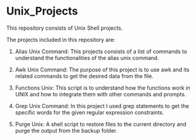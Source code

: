 # Unix_Projects
This repository consists of Unix Shell projects.

The projects included in this repository are:
1. Alias Unix Command: This projects consists of a list of commands to understand the functionalities of the alias unix command.

2. Awk Unix Command: The purpose of this project is to use awk and its related commands to get the desired data from the file.

3. Functions Unix: This script is to understand how the functions work in UNIX and how to integrate them with other commands and prompts.

4. Grep Unix Command: In this project I used grep statements to get the specific words for the given regular expression constraints.

5. Purge Unix: A shell script to restore files to the current directory and purge the output from the backup folder.
